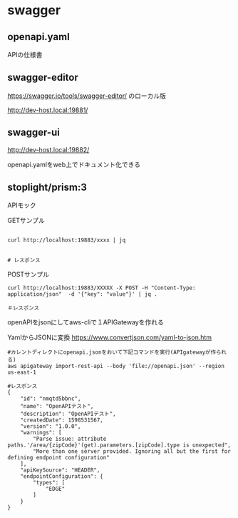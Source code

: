 # swagger


## openapi.yaml
APIの仕様書


## swagger-editor
https://swagger.io/tools/swagger-editor/ のローカル版

http://dev-host.local:19881/

## swagger-ui
http://dev-host.local:19882/

openapi.yamlをweb上でドキュメント化できる

## stoplight/prism:3 
APIモック

GETサンプル
```

curl http://localhost:19883/xxxx | jq


# レスポンス
```

POSTサンプル
```
curl http://localhost:19883/XXXXX -X POST -H "Content-Type: application/json"  -d '{"key": "value"}' | jq .

＃レスポンス

```

openAPIをjsonにしてaws-cliで１APIGatewayを作れる

YamlからJSONに変換
https://www.convertjson.com/yaml-to-json.htm

```
#カレントディレクトにopenapi.jsonをおいて下記コマンドを実行(APIgatewayが作られる)
aws apigateway import-rest-api --body 'file://openapi.json' --region us-east-1

#レスポンス
{
    "id": "nmqtd5bbnc",
    "name": "OpenAPIテスト",
    "description": "OpenAPIテスト",
    "createdDate": 1598531567,
    "version": "1.0.0",
    "warnings": [
        "Parse issue: attribute paths.'/area/{zipCode}'(get).parameters.[zipCode].type is unexpected",
        "More than one server provided. Ignoring all but the first for defining endpoint configuration"
    ],
    "apiKeySource": "HEADER",
    "endpointConfiguration": {
        "types": [
            "EDGE"
        ]
    }
}
```